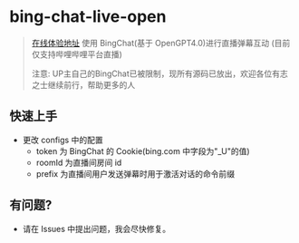 # bing-chat-live-open

> [在线体验地址](https://live.bilibili.com/) 使用 BingChat(基于 OpenGPT4.0)进行直播弹幕互动 (目前仅支持哔哩哔哩平台直播)
>
> 注意: UP主自己的BingChat已被限制，现所有源码已放出，欢迎各位有志之士继续前行，帮助更多的人

## 快速上手

- 更改 configs 中的配置
  - token 为 BingChat 的 Cookie(bing.com 中字段为"\_U"的值)
  - roomId 为直播间房间 id
  - prefix 为直播间用户发送弹幕时用于激活对话的命令前缀

## 有问题?

- 请在 Issues 中提出问题，我会尽快修复。
